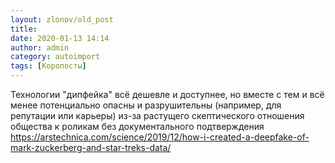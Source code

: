```yaml
---
layout: zlonov/old_post
title: 
date: 2020-01-13 14:14
author: admin
category: autoimport
tags: [Коропосты]
---
```


Технологии "дипфейка" всё дешевле и доступнее, но вместе с тем и всё менее потенциально опасны и разрушительны (например, для репутации или карьеры) из-за растущего скептического отношения общества к роликам без документального подтверждения <a href="https://arstechnica.com/science/2019/12/how-i-created-a-deepfake-of-mark-zuckerberg-and-star-treks-data/">https://arstechnica.com/science/2019/12/how-i-created-a-deepfake-of-mark-zuckerberg-and-star-treks-data/</a>

